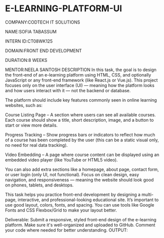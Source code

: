 # E-LEARNING-PLATFORM-UI
COMPANY:CODTECH IT SOLUTIONS

NAME:SOFIA TABASSUM

INTERN ID:CT08WK125

DOMAIN:FRONT END DEVELOPMENT

DURATION:8 WEEKS

MENTOR:NEELA SANTOSH
DESCRIPTION
In this task, the goal is to design the front-end of an e-learning platform using HTML, CSS, and optionally JavaScript or any front-end framework (like React.js or Vue.js). This project focuses only on the user interface (UI) — meaning how the platform looks and how users interact with it — not the backend or database.

The platform should include key features commonly seen in online learning websites, such as:

Course Listing Page – A section where users can see all available courses. Each course should show a title, short description, image, and a button to start or view more details.

Progress Tracking – Show progress bars or indicators to reflect how much of a course has been completed by the user (this can be a static visual only, no need for real data tracking).

Video Embedding – A page where course content can be displayed using an embedded video player (like YouTube or HTML5 video).

You can also add extra sections like a homepage, about page, contact form, or user login (only UI, not functional). Focus on clean design, easy navigation, and responsiveness — meaning the website should look good on phones, tablets, and desktops.

This task helps you practice front-end development by designing a multi-page, interactive, and professional-looking educational site. It’s important to use good layout, colors, fonts, and spacing. You can use tools like Google Fonts and CSS Flexbox/Grid to make your layout better.

Deliverable:
Submit a responsive, styled front-end design of the e-learning platform. Make sure it's well-organized and uploaded to GitHub. Comment your code where needed for better understanding.
OUTPUT:
